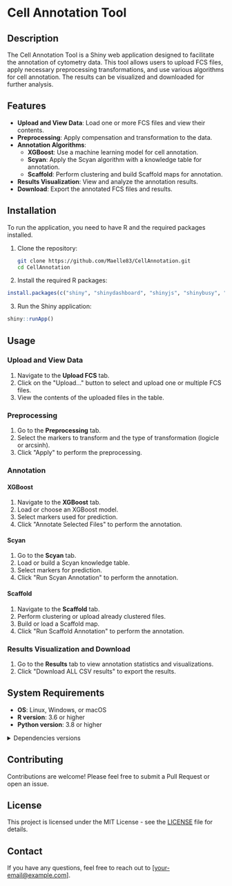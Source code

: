 # Cell Annotation Tool

## Description
The Cell Annotation Tool is a Shiny web application designed to facilitate the annotation of cytometry data. This tool allows users to upload FCS files, apply necessary preprocessing transformations, and use various algorithms for cell annotation. The results can be visualized and downloaded for further analysis.

## Features
- **Upload and View Data**: Load one or more FCS files and view their contents.
- **Preprocessing**: Apply compensation and transformation to the data.
- **Annotation Algorithms**: 
  - **XGBoost**: Use a machine learning model for cell annotation.
  - **Scyan**: Apply the Scyan algorithm with a knowledge table for annotation.
  - **Scaffold**: Perform clustering and build Scaffold maps for annotation.
- **Results Visualization**: View and analyze the annotation results.
- **Download**: Export the annotated FCS files and results.

## Installation
To run the application, you need to have R and the required packages installed. 

1. Clone the repository:
   ```sh
   git clone https://github.com/Maelle83/CellAnnotation.git
   cd CellAnnotation
   ```
2. Install the required R packages:
 ```r
install.packages(c("shiny", "shinydashboard", "shinyjs", "shinybusy", "bslib", "xgboost", "dplyr", "tidyr", "flowCore", "DT", "FlowCIPHE", "plyr", "reticulate", "gtools", "igraph", "Rcpp", "openxlsx", "parallel"))
```
3. Run the Shiny application:

 ```r
shiny::runApp()
```

   ## Usage

### Upload and View Data
1. Navigate to the **Upload FCS** tab.
2. Click on the "Upload..." button to select and upload one or multiple FCS files.
3. View the contents of the uploaded files in the table.

### Preprocessing
1. Go to the **Preprocessing** tab.
2. Select the markers to transform and the type of transformation (logicle or arcsinh).
3. Click "Apply" to perform the preprocessing.

### Annotation

#### XGBoost
1. Navigate to the **XGBoost** tab.
2. Load or choose an XGBoost model.
3. Select markers used for prediction.
4. Click "Annotate Selected Files" to perform the annotation.

#### Scyan
1. Go to the **Scyan** tab.
2. Load or build a Scyan knowledge table.
3. Select markers for prediction.
4. Click "Run Scyan Annotation" to perform the annotation.

#### Scaffold
1. Navigate to the **Scaffold** tab.
2. Perform clustering or upload already clustered files.
3. Build or load a Scaffold map.
4. Click "Run Scaffold Annotation" to perform the annotation.

### Results Visualization and Download
1. Go to the **Results** tab to view annotation statistics and visualizations.
2. Click "Download ALL CSV results" to export the results.

## System Requirements
- **OS**: Linux, Windows, or macOS
- **R version**: 3.6 or higher
- **Python version**: 3.8 or higher

<details>
<summary>Dependencies versions</summary>
<br>
Paste here what 'pip list' gives you.
</details>

## Contributing
Contributions are welcome! Please feel free to submit a Pull Request or open an issue.

## License
This project is licensed under the MIT License - see the [LICENSE](LICENSE) file for details.

## Contact
If you have any questions, feel free to reach out to [your-email@example.com].

